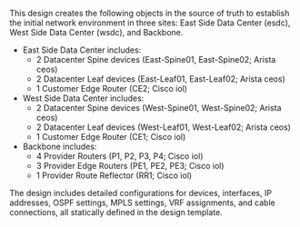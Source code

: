 This design creates the following objects in the source of truth to establish the initial network environment in three sites: East Side Data Center (esdc), West Side Data Center (wsdc), and Backbone.

- East Side Data Center includes:
  - 2 Datacenter Spine devices (East-Spine01, East-Spine02; Arista ceos)
  - 2 Datacenter Leaf devices (East-Leaf01, East-Leaf02; Arista ceos)
  - 1 Customer Edge Router (CE2; Cisco iol)
- West Side Data Center includes:
  - 2 Datacenter Spine devices (West-Spine01, West-Spine02; Arista ceos)
  - 2 Datacenter Leaf devices (West-Leaf01, West-Leaf02; Arista ceos)
  - 1 Customer Edge Router (CE1; Cisco iol)
- Backbone includes:
  - 4 Provider Routers (P1, P2, P3, P4; Cisco iol)
  - 3 Provider Edge Routers (PE1, PE2, PE3; Cisco iol)
  - 1 Provider Route Reflector (RR1; Cisco iol)

The design includes detailed configurations for devices, interfaces, IP addresses, OSPF settings, MPLS settings, VRF assignments, and cable connections, all statically defined in the design template.